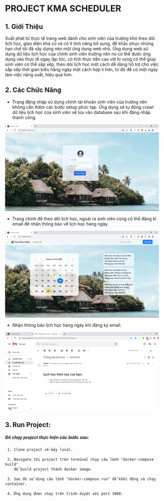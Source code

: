 # PROJECT KMA SCHEDULER

## 1. Giới Thiệu
Xuất phát từ thực tế trang web dành cho sinh viên của trường khó theo dõi lịch học, giao diện khá cũ và có ít tính năng bổ sung, để khắc phục những hạn chế tôi đã xây dựng nên một ứng dụng web nhỏ. Ứng dụng web sử dụng dữ liệu lịch học của chính sinh viên trường nên nó có thể được ứng dụng vào thực tế ngay lập tức, có tính thực tiễn cao với hi vọng có thể giúp sinh viên có thể sắp xếp, theo dõi lịch học một cách dễ dàng hỗ trợ cho việc sắp xếp thời gian biểu hằng ngày một cách hợp lí hơn, từ đó để có một ngày làm việc năng suất, hiệu quả hơn.

## 2. Các Chức Năng
* Trang đăng nhập sử dụng chính tài khoản sinh viên của trường nên không cần thêm các bước setup phức tạp. Ứng dụng sẽ tự động crawl dữ liệu lịch học của sinh viên về lưu vào database sau khi đăng nhập thành công.
   
![kma-scheduler](/docs/A4370117-009D-4847-9F51-18B0EC3D004E.png)
* Trang chính để theo dõi lịch học, ngoài ra sinh viên cũng có thể đăng kí email để nhận thông báo về lịch học hàng ngày.
   
![kma-scheduler](/docs/5300CE2B-44D5-4E15-9571-C494A4FDD0C4.png)
* Nhận thông báo lịch học hàng ngày khi đăng ký email.

![kma-scheduler](/docs/56DE9263-66AB-4240-BF25-450736F85ABF.png)


## 3. Run Project:
##### Để chạy project thực hiện các bước sau:

     1. Clone project về máy local.

     2. Navigate tới project trên terminal chạy câu lệnh "docker-compose build" 
        để build project thành docker image.

     3. Sau đó sử dụng câu lệnh "docker-compose run" để khởi động và chạy container.
 
     4. Ứng dụng được chạy trên trình duyệt với port 3000.